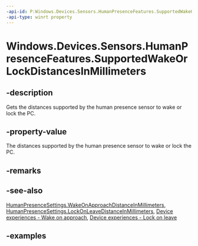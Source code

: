 ```yaml
---
-api-id: P:Windows.Devices.Sensors.HumanPresenceFeatures.SupportedWakeOrLockDistancesInMillimeters
-api-type: winrt property
---
```


# Windows.Devices.Sensors.HumanPresenceFeatures.SupportedWakeOrLockDistancesInMillimeters

<!--
public System.Collections.Generic.IReadOnlyList<uint> SupportedWakeOrLockDistancesInMillimeters { get; }
-->

## -description

Gets the distances supported by the human presence sensor to wake or lock the PC.

## -property-value

The distances supported by the human presence sensor to wake or lock the PC.

## -remarks

## -see-also

[HumanPresenceSettings.WakeOnApproachDistanceInMillimeters](humanpresencesettings_wakeonapproachdistanceinmillimeters.md), [HumanPresenceSettings.LockOnLeaveDistanceInMillimeters](humanpresencesettings_lockonleavedistanceinmillimeters.md), [Device experiences - Wake on approach](/windows-hardware/design/device-experiences/sensors-presence-wake-on-approach), [Device experiences - Lock on leave](/windows-hardware/design/device-experiences/sensors-presence-lock-on-leave)

## -examples
